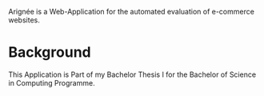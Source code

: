 Arignée is a Web-Application for the automated evaluation of e-commerce websites.

Background
==========

This Application is Part of my Bachelor Thesis I for the Bachelor of Science in Computing Programme.  
